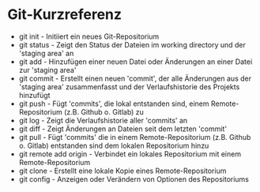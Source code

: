 # Git-Kurzreferenz

- git init - Initiiert ein neues Git-Repositorium
- git status - Zeigt den Status der Dateien im working directory und der 'staging area' an
- git add - Hinzufügen einer neuen Datei oder Änderungen an einer Datei zur 'staging area'
- git commit - Erstellt einen neuen 'commit', der alle Änderungen aus der 'staging area' zusammenfasst und der Verlaufshistorie des Projekts hinzufügt
- git push - Fügt 'commits', die lokal entstanden sind, einem Remote-Repositorium (z.B. Github o. Gitlab) zu
- git log - Zeigt die Verlaufshistorie aller 'commits' an
- git diff - Zeigt Änderungen an Dateien seit dem letzten 'commit'
- git pull - Fügt 'commits' die in einem Remote-Repositorium (z.B. Github o. Gitlab) entstanden sind dem lokalen Repositorium hinzu
- git remote add origin - Verbindet ein lokales Repositorium mit einem Remote-Repositorium 
- git clone - Erstellt eine lokale Kopie eines Remote-Repositorium 
- git config - Anzeigen oder Verändern von Optionen des Repositoriums
